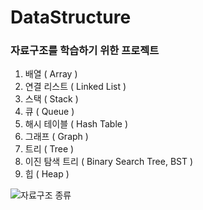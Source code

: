 # DataStructure
### 자료구조를 학습하기 위한 프로젝트
1. 배열 ( Array )
2. 연결 리스트 ( Linked List )
3. 스택 ( Stack )
4. 큐 ( Queue )
5. 해시 테이블 ( Hash Table )
6. 그래프 ( Graph )
7. 트리 ( Tree )
8. 이진 탐색 트리 ( Binary Search Tree, BST )
9. 힙 ( Heap )

![자료구조 종류](https://github.com/pastjung/DataStructure/assets/87860163/ab17c22e-4f30-4e99-8369-5f12c6b00944)
